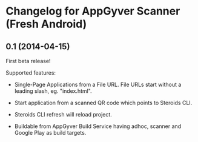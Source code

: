 # Changelog for AppGyver Scanner (Fresh Android)

## 0.1 (2014-04-15)

First beta release!

Supported features:

* Single-Page Applications from a File URL. File URLs start without a leading slash, eg. "index.html".

* Start application from a scanned QR code which points to Steroids CLI.

* Steroids CLI refresh will reload project.

* Buildable from AppGyver Build Service having adhoc, scanner and Google Play as build targets.